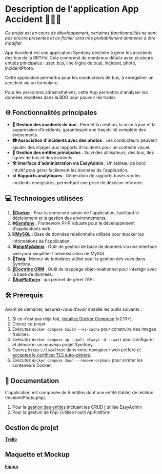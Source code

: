 # Description de l'application App Accident 🚗💥🚌

_Ce projet est en cours de développement, certaines fonctionnalités ne sont pas encore présentes et ce fichier sera très probablement ammener à être modifier_

App Accident est une application Symfony destinée à gérer les accidents des bus de la RRTHV. Cela comprend de nombreux détails avec plusieurs entités principales : user, bus, line (ligne de bus), incident, photo, incidentPhoto.

Cette application permettra pour les conducteurs de bus, à enregistrer un accident via un formulaire.

Pour les personnes administratives, cette App permettra d'analyser les données récoltées dans la BDD pour pouvoir les traiter.

## ⚙️ Fonctionnalités principales
 
- **🚌 Gestion des incidents de bus** : Permet la création, la mise à jour et la suppression d'incidents, garantissant une traçabilité complète des événements.
- **📷 Association d'incidents avec des photos** : Les conducteurs peuvent ajouter des images aux rapports d'incidents pour un contexte visuel.
- **🏢 Gestion des entités principales** : Suivi des utilisateurs, des bus, des lignes de bus et des incidents.
- **🛠️ Interface d'administration via EasyAdmin** : Un tableau de bord intuitif pour gérer facilement les données de l'application.
- **📊 Rapports analytiques** : Génération de rapports basés sur les incidents enregistrés, permettant une prise de décision informée.
 
## 💻 Technologies utilisées
 
1. **🐳[Docker](https://www.docker.com/)** : Pour la conteneurisation de l'application, facilitant le déploiement et la gestion des environnements.
2. **🌐[Symfony](https://symfony.com/)** : Framework PHP robuste pour le développement d'applications web.
3. **🗄️[MySQL](https://www.mysql.com/fr/)** : Base de données relationnelle utilisée pour stocker les informations de l'application.
4. **🛠️[phpMyAdmin](https://www.phpmyadmin.net/)** : Outil de gestion de base de données via une interface web pour simplifier l'administration de MySQL.
5. **📄[Twig](https://twig.symfony.com/)** : Moteur de templates utilisé pour la gestion des vues dans Symfony.
6. **🔗[Doctrine ORM](https://www.doctrine-project.org/projects/doctrine-orm/en/latest/index.html)** : Outil de mappage objet-relationnel pour interagir avec la base de données.
7. **💩[ApiPlatform](https://api-platform.com/)** : qui permet de gérer l'API. 
 
## 🛠️ Prérequis
 
Avant de démarrer, assurez-vous d'avoir installé les outils suivants :
 
1. Si ce n'est pas déjà fait, [installez Docker Compose](https://docs.docker.com/compose/install/) (v2.10+).
2. Clonez ce projet
3. Exécutez `docker compose build --no-cache` pour construire des images fraîches.
4. Exécutez `docker compose up --pull always -d --wait` pour configurer et démarrer un nouveau projet Symfony.
5. Ouvrez `https://localhost` dans votre navigateur web préféré et [acceptez le certificat TLS auto-généré](https://stackoverflow.com/a/15076602/1352334).
6. Exécutez `docker compose down --remove-orphans` pour arrêter les conteneurs Docker.
 
## 📖 Documentation
 
L'application est composée de 6 entités dont une entité (table) de relation (IncidentPhoto.php).
 
1. Pour la [gestion des entités](docs/easyadmin.md) incluant les CRUD j'utilise EasyAdmin
2. Pour la gestion de l'Api j'utilise l'outil ApiPlatform

## Gestion de projet

**[Trello](https://trello.com/b/hDAe2WVR/app-accident)**

## Maquette et Mockup

**[Figma](https://www.figma.com/design/6VyqRg6VQuUghBtTyQ7zLY/WireFrame-Maquette-RRTHV?node-id=30-128&t=F64onRHmzqbnMeZS-1)**